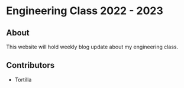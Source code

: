 # Engineering Class 2022 - 2023

## About

This website will hold weekly blog update about my engineering class.

## Contributors

- Tortilla
